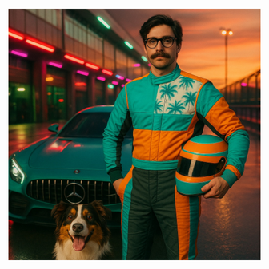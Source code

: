 <p align="center">
  <img src="https://github.com/douevenliftbro/douevenliftbro/blob/9ffed3af4cb6bc8dcf3a0cee627b5461166349b4/Driver-and-Dog_Sunset"/>
</p>
